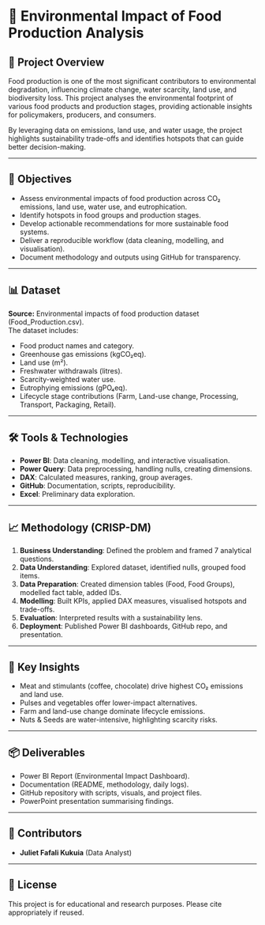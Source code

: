 # 🌱 Environmental Impact of Food Production Analysis

## 📖 Project Overview
Food production is one of the most significant contributors to environmental degradation, influencing climate change, water scarcity, land use, and biodiversity loss. This project analyses the environmental footprint of various food products and production stages, providing actionable insights for policymakers, producers, and consumers.  

By leveraging data on emissions, land use, and water usage, the project highlights sustainability trade-offs and identifies hotspots that can guide better decision-making.  

---

## 🎯 Objectives
- Assess environmental impacts of food production across CO₂ emissions, land use, water use, and eutrophication.  
- Identify hotspots in food groups and production stages.  
- Develop actionable recommendations for more sustainable food systems.  
- Deliver a reproducible workflow (data cleaning, modelling, and visualisation).  
- Document methodology and outputs using GitHub for transparency.  

---

## 📊 Dataset
**Source:** Environmental impacts of food production dataset (Food_Production.csv).  
The dataset includes:  
- Food product names and category.  
- Greenhouse gas emissions (kgCO₂eq).  
- Land use (m²).  
- Freshwater withdrawals (litres).  
- Scarcity-weighted water use.  
- Eutrophying emissions (gPO₄eq).  
- Lifecycle stage contributions (Farm, Land-use change, Processing, Transport, Packaging, Retail).  

---

## 🛠 Tools & Technologies
- **Power BI**: Data cleaning, modelling, and interactive visualisation.  
- **Power Query**: Data preprocessing, handling nulls, creating dimensions.  
- **DAX**: Calculated measures, ranking, group averages.  
- **GitHub**: Documentation, scripts, reproducibility.  
- **Excel**: Preliminary data exploration.  

---

## 📈 Methodology (CRISP-DM)
1. **Business Understanding**: Defined the problem and framed 7 analytical questions.  
2. **Data Understanding**: Explored dataset, identified nulls, grouped food items.  
3. **Data Preparation**: Created dimension tables (Food, Food Groups), modelled fact table, added IDs.  
4. **Modelling**: Built KPIs, applied DAX measures, visualised hotspots and trade-offs.  
5. **Evaluation**: Interpreted results with a sustainability lens.  
6. **Deployment**: Published Power BI dashboards, GitHub repo, and presentation.  

---

## 📌 Key Insights
- Meat and stimulants (coffee, chocolate) drive highest CO₂ emissions and land use.  
- Pulses and vegetables offer lower-impact alternatives.  
- Farm and land-use change dominate lifecycle emissions.  
- Nuts & Seeds are water-intensive, highlighting scarcity risks.  

---

## 📦 Deliverables
- Power BI Report (Environmental Impact Dashboard).  
- Documentation (README, methodology, daily logs).  
- GitHub repository with scripts, visuals, and project files.  
- PowerPoint presentation summarising findings.  

---

## 🤝 Contributors
- **Juliet Fafali Kukuia** (Data Analyst)  
 
---

## 📜 License
This project is for educational and research purposes. Please cite appropriately if reused.  
